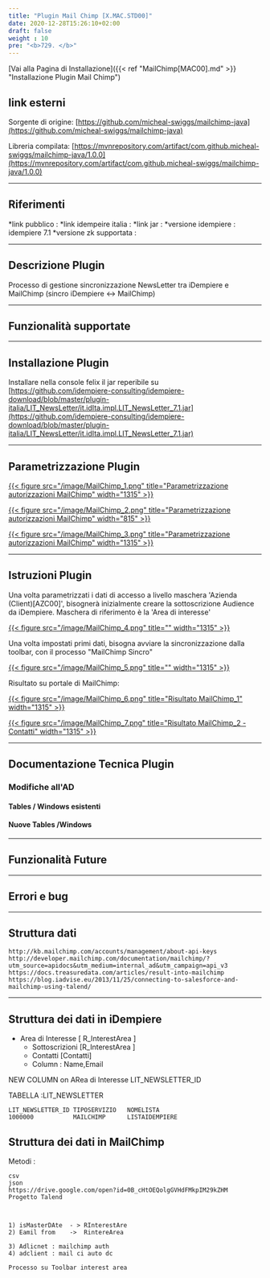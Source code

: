 ```yaml
---
title: "Plugin Mail Chimp [X.MAC.STD00]"
date: 2020-12-28T15:26:10+02:00
draft: false
weight : 10
pre: "<b>729. </b>"
---
```


[Vai alla Pagina di Installazione]({{< ref "MailChimp[MAC00].md" >}} "Installazione Plugin Mail Chimp")
## link esterni


Sorgente di origine: [https://github.com/micheal-swiggs/mailchimp-java](https://github.com/micheal-swiggs/mailchimp-java)

Libreria compilata:  [https://mvnrepository.com/artifact/com.github.micheal-swiggs/mailchimp-java/1.0.0](https://mvnrepository.com/artifact/com.github.micheal-swiggs/mailchimp-java/1.0.0)


---

## Riferimenti

*link pubblico          : 
*link idempeire italia  : 
*link jar               : 
*versione idempiere     : idempiere 7.1
*versione zk supportata : 

---

## Descrizione Plugin

Processo di gestione sincronizzazione NewsLetter tra iDempiere e MailChimp (sincro iDempiere <-> MailChimp)

---

## Funzionalità supportate

---

## Installazione Plugin

Installare nella console felix il jar reperibile su [https://github.com/idempiere-consulting/idempiere-download/blob/master/plugin-italia/LIT_NewsLetter/it.idIta.impl.LIT_NewsLetter_7.1.jar](https://github.com/idempiere-consulting/idempiere-download/blob/master/plugin-italia/LIT_NewsLetter/it.idIta.impl.LIT_NewsLetter_7.1.jar)

---

## Parametrizzazione Plugin

[{{< figure src="/image/MailChimp_1.png" title="Parametrizzazione autorizzazioni MailChimp" width="1315"  >}}](/image/MailChimp_1.png)

[{{< figure src="/image/MailChimp_2.png" title="Parametrizzazione autorizzazioni MailChimp" width="815"  >}}](/image/MailChimp_2.png)

[{{< figure src="/image/MailChimp_3.png" title="Parametrizzazione autorizzazioni MailChimp" width="1315"  >}}](/image/MailChimp_3.png)


---

## Istruzioni Plugin

Una volta parametrizzati i dati di accesso a livello maschera 'Azienda (Client)[AZC00]', bisognerà inizialmente creare la sottoscrizione Audience da iDempiere. Maschera di riferimento è la 'Area di interesse'

[{{< figure src="/image/MailChimp_4.png" title="" width="1315"  >}}](/image/MailChimp_4.png)

Una volta impostati primi dati, bisogna avviare la sincronizzazione dalla toolbar, con il processo "MailChimp Sincro"

[{{< figure src="/image/MailChimp_5.png" title="" width="1315"  >}}](/image/MailChimp_5.png)

Risultato su portale di MailChimp:

[{{< figure src="/image/MailChimp_6.png" title="Risultato MailChimp_1" width="1315"  >}}](/image/MailChimp_6.png)

[{{< figure src="/image/MailChimp_7.png" title="Risultato MailChimp_2 - Contatti" width="1315"  >}}](/image/MailChimp_7.png)

---

## Documentazione Tecnica Plugin

### Modifiche all'AD

#### Tables / Windows esistenti

#### Nuove Tables /Windows

---

## Funzionalità Future

---

## Errori e bug

---

## Struttura dati

```
http://kb.mailchimp.com/accounts/management/about-api-keys
http://developer.mailchimp.com/documentation/mailchimp/?utm_source=apidocs&utm_medium=internal_ad&utm_campaign=api_v3
https://docs.treasuredata.com/articles/result-into-mailchimp
https://blog.iadvise.eu/2013/11/25/connecting-to-salesforce-and-mailchimp-using-talend/
```

---

## Struttura dei dati in iDempiere

* Area di Interesse  [ R_InterestArea ]
  * Sottoscrizioni   [R_InterestArea ]
  * Contatti         [Contatti]
  * Column : Name,Email

NEW COLUMN on ARea di Interesse  LIT_NEWSLETTER_ID

TABELLA :LIT_NEWSLETTER

```
LIT_NEWSLETTER_ID TIPOSERVIZIO   NOMELISTA       
1000000           MAILCHIMP      LISTAIDEMPIERE
```

## Struttura dei dati in MailChimp

Metodi : 

```
csv
json
https://drive.google.com/open?id=0B_cHtOEQolgGVHdFMkpIM29kZHM 
Progetto Talend



1) isMasterDAte  - > RInterestAre
2) Eamil from    ->  RintereArea

3) Adlicnet : mailchimp auth
4) adclient : mail ci auto dc

Processo su Toolbar interest area


```


